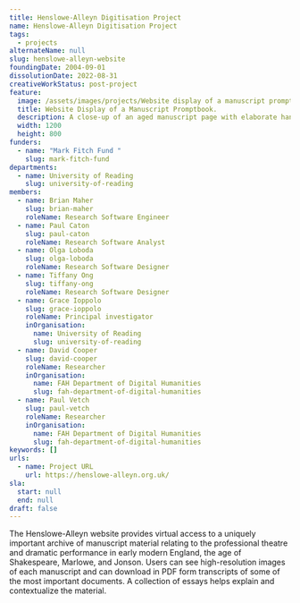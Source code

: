 ```yaml
---
title: Henslowe-Alleyn Digitisation Project
name: Henslowe-Alleyn Digitisation Project
tags:
  - projects
alternateName: null
slug: henslowe-alleyn-website
foundingDate: 2004-09-01
dissolutionDate: 2022-08-31
creativeWorkStatus: post-project
feature:
  image: /assets/images/projects/Website display of a manuscript promptbook.jpg
  title: Website Display of a Manuscript Promptbook.
  description: A close-up of an aged manuscript page with elaborate handwritten text.
  width: 1200
  height: 800
funders:
  - name: "Mark Fitch Fund "
    slug: mark-fitch-fund
departments:
  - name: University of Reading
    slug: university-of-reading
members:
  - name: Brian Maher
    slug: brian-maher
    roleName: Research Software Engineer
  - name: Paul Caton
    slug: paul-caton
    roleName: Research Software Analyst
  - name: Olga Loboda
    slug: olga-loboda
    roleName: Research Software Designer
  - name: Tiffany Ong
    slug: tiffany-ong
    roleName: Research Software Designer
  - name: Grace Ioppolo
    slug: grace-ioppolo
    roleName: Principal investigator
    inOrganisation:
      name: University of Reading
      slug: university-of-reading
  - name: David Cooper
    slug: david-cooper
    roleName: Researcher
    inOrganisation:
      name: FAH Department of Digital Humanities
      slug: fah-department-of-digital-humanities
  - name: Paul Vetch
    slug: paul-vetch
    roleName: Researcher
    inOrganisation:
      name: FAH Department of Digital Humanities
      slug: fah-department-of-digital-humanities
keywords: []
urls:
  - name: Project URL
    url: https://henslowe-alleyn.org.uk/
sla:
  start: null
  end: null
draft: false
---
```


The Henslowe-Alleyn website provides virtual access to a uniquely important archive of manuscript material relating to the professional theatre and dramatic performance in early modern England, the age of Shakespeare, Marlowe, and Jonson. Users can see high-resolution images of each manuscript and can download in PDF form transcripts of some of the most important documents. A collection of essays helps explain and contextualize the material.
